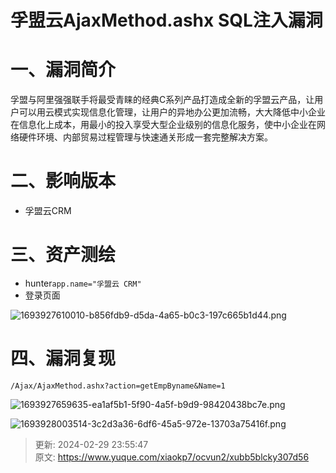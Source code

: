 # 孚盟云AjaxMethod.ashx SQL注入漏洞

# 一、漏洞简介
孚盟与阿里强强联手将最受青睐的经典C系列产品打造成全新的孚盟云产品，让用户可以用云模式实现信息化管理，让用户的异地办公更加流畅，大大降低中小企业在信息化上成本，用最小的投入享受大型企业级别的信息化服务，使中小企业在网络硬件环境、内部贸易过程管理与快速通关形成一套完整解决方案。

# 二、影响版本
+ 孚盟云CRM

# 三、资产测绘
+ hunter`app.name="孚盟云 CRM"`
+ 登录页面

![1693927610010-b856fdb9-d5da-4a65-b0c3-197c665b1d44.png](./img/3TX-gi-rq43CrYKh/1693927610010-b856fdb9-d5da-4a65-b0c3-197c665b1d44-038131.png)

# 四、漏洞复现
```plain
/Ajax/AjaxMethod.ashx?action=getEmpByname&Name=1
```

![1693927659635-ea1af5b1-5f90-4a5f-b9d9-98420438bc7e.png](./img/3TX-gi-rq43CrYKh/1693927659635-ea1af5b1-5f90-4a5f-b9d9-98420438bc7e-610567.png)

![1693928003514-3c2d3a36-6df6-45a5-972e-13703a75416f.png](./img/3TX-gi-rq43CrYKh/1693928003514-3c2d3a36-6df6-45a5-972e-13703a75416f-294343.png)



> 更新: 2024-02-29 23:55:47  
> 原文: <https://www.yuque.com/xiaokp7/ocvun2/xubb5blcky307d56>